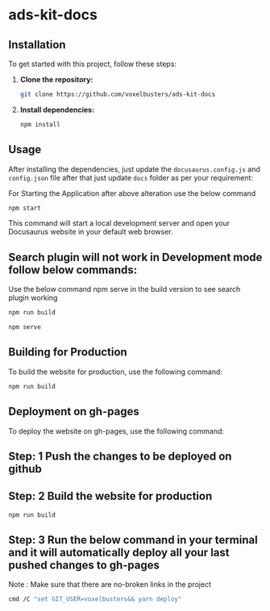 # ads-kit-docs

## Installation

To get started with this project, follow these steps:

1. **Clone the repository:**

    ```bash
    git clone https://github.com/voxelbusters/ads-kit-docs
    ```
    
2. **Install dependencies:**

    ```bash
    npm install
    ```

## Usage

After installing the dependencies, just update the `docusaurus.config.js` and `config.json` file after that just update `docs` folder as per your requirement:

For Starting the Application after above alteration use the below command
```bash
npm start
```

This command will start a local development server and open your Docusaurus website in your default web browser.


## Search plugin will not work in Development mode follow below commands:
Use the below command npm serve in the build version to see search plugin working

```bash
npm run build
```
```bash
npm serve
```

## Building for Production

To build the website for production, use the following command:

```bash
npm run build
```

## Deployment on gh-pages

To deploy the website on gh-pages, use the following command:

## Step: 1 Push the changes to be deployed on github 

## Step: 2 Build the website for production

```bash
npm run build
```
## Step: 3 Run the below command in your terminal and it will automatically deploy all your last pushed changes to gh-pages 
Note : Make sure that there are no-broken links in the project

```bash
cmd /C "set GIT_USER=voxelbusters&& yarn deploy"
```

